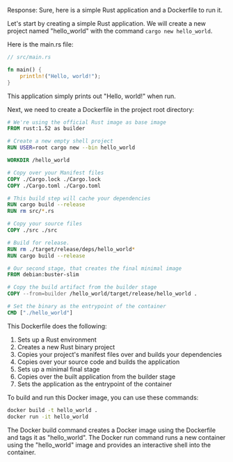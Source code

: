 Response: 
Sure, here is a simple Rust application and a Dockerfile to run it.

Let's start by creating a simple Rust application. We will create a new project named "hello_world" with the command `cargo new hello_world`. 

Here is the main.rs file:

```rust
// src/main.rs

fn main() {
    println!("Hello, world!");
}
```
This application simply prints out "Hello, world!" when run.

Next, we need to create a Dockerfile in the project root directory:

```Dockerfile
# We're using the official Rust image as base image
FROM rust:1.52 as builder

# Create a new empty shell project
RUN USER=root cargo new --bin hello_world

WORKDIR /hello_world

# Copy over your Manifest files
COPY ./Cargo.lock ./Cargo.lock
COPY ./Cargo.toml ./Cargo.toml

# This build step will cache your dependencies
RUN cargo build --release
RUN rm src/*.rs

# Copy your source files
COPY ./src ./src

# Build for release.
RUN rm ./target/release/deps/hello_world*
RUN cargo build --release

# Our second stage, that creates the final minimal image
FROM debian:buster-slim

# Copy the build artifact from the builder stage
COPY --from=builder /hello_world/target/release/hello_world .

# Set the binary as the entrypoint of the container
CMD ["./hello_world"]
```

This Dockerfile does the following:

1. Sets up a Rust environment
2. Creates a new Rust binary project
3. Copies your project's manifest files over and builds your dependencies
4. Copies over your source code and builds the application
5. Sets up a minimal final stage
6. Copies over the built application from the builder stage
7. Sets the application as the entrypoint of the container

To build and run this Docker image, you can use these commands:

```bash
docker build -t hello_world .
docker run -it hello_world
```

The Docker build command creates a Docker image using the Dockerfile and tags it as "hello_world". The Docker run command runs a new container using the "hello_world" image and provides an interactive shell into the container.